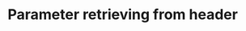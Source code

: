 ﻿---
Author: stanac
CreatedDate: 2017-04-15
Title: From header
RenderTitle: false
IsHtml: false
Id: parameter-retrieving-from-header
ParentPageId: parameter-retrieving
---

# Parameter retrieving from header